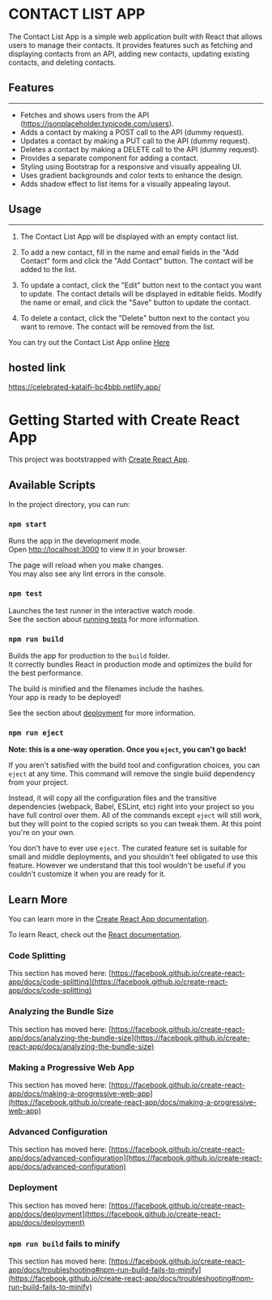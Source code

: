 # CONTACT LIST APP

The Contact List App is a simple web application built with React that allows users to manage their contacts. It provides features such as fetching and displaying contacts from an API, adding new contacts, updating existing contacts, and deleting contacts.
## Features
---------------------------------------
* Fetches and shows users from the API (https://jsonplaceholder.typicode.com/users).
* Adds a contact by making a POST call to the API (dummy request).
* Updates a contact by making a PUT call to the API (dummy request).
* Deletes a contact by making a DELETE call to the API (dummy request).
* Provides a separate component for adding a contact.
* Styling using Bootstrap for a responsive and visually appealing UI.
* Uses gradient backgrounds and color texts to enhance the design.
* Adds shadow effect to list items for a visually appealing layout.
## Usage
---------------------------------------
1. The Contact List App will be displayed with an empty contact list.

1. To add a new contact, fill in the name and email fields in the "Add Contact" form and click the "Add Contact" button. The contact will be added to the list.

1. To update a contact, click the "Edit" button next to the contact you want to update. The contact details will be displayed in editable fields. Modify the name or email, and click the "Save" button to update the contact.

1. To delete a contact, click the "Delete" button next to the contact you want to remove. The contact will be removed from the list.

You can try out the Contact List App online [Here](https://celebrated-kataifi-bc4bbb.netlify.app/)
## hosted link
https://celebrated-kataifi-bc4bbb.netlify.app/


# Getting Started with Create React App

This project was bootstrapped with [Create React App](https://github.com/facebook/create-react-app).

## Available Scripts

In the project directory, you can run:

### `npm start`

Runs the app in the development mode.\
Open [http://localhost:3000](http://localhost:3000) to view it in your browser.

The page will reload when you make changes.\
You may also see any lint errors in the console.

### `npm test`

Launches the test runner in the interactive watch mode.\
See the section about [running tests](https://facebook.github.io/create-react-app/docs/running-tests) for more information.

### `npm run build`

Builds the app for production to the `build` folder.\
It correctly bundles React in production mode and optimizes the build for the best performance.

The build is minified and the filenames include the hashes.\
Your app is ready to be deployed!

See the section about [deployment](https://facebook.github.io/create-react-app/docs/deployment) for more information.

### `npm run eject`

**Note: this is a one-way operation. Once you `eject`, you can't go back!**

If you aren't satisfied with the build tool and configuration choices, you can `eject` at any time. This command will remove the single build dependency from your project.

Instead, it will copy all the configuration files and the transitive dependencies (webpack, Babel, ESLint, etc) right into your project so you have full control over them. All of the commands except `eject` will still work, but they will point to the copied scripts so you can tweak them. At this point you're on your own.

You don't have to ever use `eject`. The curated feature set is suitable for small and middle deployments, and you shouldn't feel obligated to use this feature. However we understand that this tool wouldn't be useful if you couldn't customize it when you are ready for it.

## Learn More

You can learn more in the [Create React App documentation](https://facebook.github.io/create-react-app/docs/getting-started).

To learn React, check out the [React documentation](https://reactjs.org/).

### Code Splitting

This section has moved here: [https://facebook.github.io/create-react-app/docs/code-splitting](https://facebook.github.io/create-react-app/docs/code-splitting)

### Analyzing the Bundle Size

This section has moved here: [https://facebook.github.io/create-react-app/docs/analyzing-the-bundle-size](https://facebook.github.io/create-react-app/docs/analyzing-the-bundle-size)

### Making a Progressive Web App

This section has moved here: [https://facebook.github.io/create-react-app/docs/making-a-progressive-web-app](https://facebook.github.io/create-react-app/docs/making-a-progressive-web-app)

### Advanced Configuration

This section has moved here: [https://facebook.github.io/create-react-app/docs/advanced-configuration](https://facebook.github.io/create-react-app/docs/advanced-configuration)

### Deployment

This section has moved here: [https://facebook.github.io/create-react-app/docs/deployment](https://facebook.github.io/create-react-app/docs/deployment)

### `npm run build` fails to minify

This section has moved here: [https://facebook.github.io/create-react-app/docs/troubleshooting#npm-run-build-fails-to-minify](https://facebook.github.io/create-react-app/docs/troubleshooting#npm-run-build-fails-to-minify)

